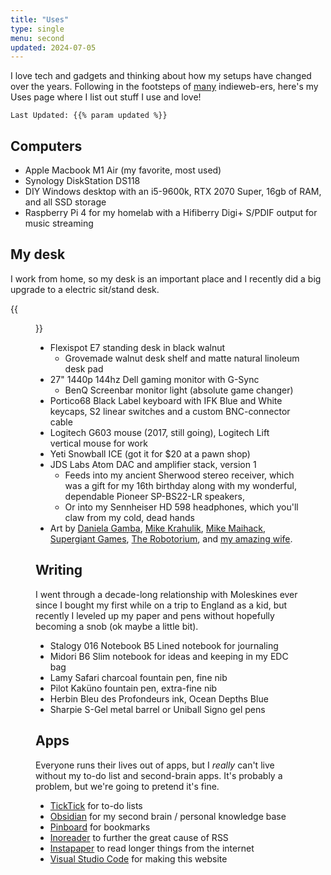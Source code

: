 ```yaml
---
title: "Uses"
type: single
menu: second
updated: 2024-07-05
---
```

I love tech and gadgets and thinking about how my setups have changed over the years. Following in the footsteps of [many](https://uses.tech/) indieweb-ers, here's my Uses page where I list out stuff I use and love!

`Last Updated: {{% param updated %}}`

## Computers

- Apple Macbook M1 Air (my favorite, most used)
- Synology DiskStation DS118
- DIY Windows desktop with an i5-9600k, RTX 2070 Super, 16gb of RAM, and all SSD storage
- Raspberry Pi 4 for my homelab with a Hifiberry Digi+ S/PDIF output for music streaming

## My desk

I work from home, so my desk is an important place and I recently did a big upgrade to a electric sit/stand desk.

{{<figure src="/images/blog/2024-03-04-17h57m07.jpg" caption="This photo is just a touch of date, my keyboard looks a lot nicer now and I stopped using the Stream Deck">}}

- Flexispot E7 standing desk in black walnut
  - Grovemade walnut desk shelf and matte natural linoleum desk pad
- 27" 1440p 144hz Dell gaming monitor with G-Sync
  - BenQ Screenbar monitor light (absolute game changer)
- Portico68 Black Label keyboard with IFK Blue and White keycaps, S2 linear switches and a custom BNC-connector cable
- Logitech G603 mouse (2017, still going), Logitech Lift vertical mouse for work
- Yeti Snowball ICE (got it for $20 at a pawn shop)
- JDS Labs Atom DAC and amplifier stack, version 1
  - Feeds into my ancient Sherwood stereo receiver, which was a gift for my 16th birthday along with my wonderful, dependable Pioneer SP-BS22-LR speakers,
  - Or into my Sennheiser HD 598 headphones, which you'll claw from my cold, dead hands
- Art by [Daniela Gamba](https://www.danielagamba.com/), [Mike Krahulik](https://www.penny-arcade.com/), [Mike Maihack](https://mikemaihack.bigcartel.com/), [Supergiant Games](https://www.supergiantgames.com/), [The Robotorium](https://westernavenuestudios.com/listing/the-robotorium-2/), and [my amazing wife](https://www.emilymullerart.com/).

## Writing

I went through a decade-long relationship with Moleskines ever since I bought my first while on a trip to England as a kid, but recently I leveled up my paper and pens without hopefully becoming a snob (ok maybe a little bit).

- Stalogy 016 Notebook B5 Lined notebook for journaling
- Midori B6 Slim notebook for ideas and keeping in my EDC bag
- Lamy Safari charcoal fountain pen, fine nib
- Pilot Kaküno fountain pen, extra-fine nib
- Herbin Bleu des Profondeurs ink, Ocean Depths Blue
- Sharpie S-Gel metal barrel or Uniball Signo gel pens

## Apps

Everyone runs their lives out of apps, but I *really* can't live without my to-do list and second-brain apps. It's probably a problem, but we're going to pretend it's fine.

- [TickTick](https://www.ticktick.com/) for to-do lists
- [Obsidian](https://obsidian.md/) for my second brain / personal knowledge base
- [Pinboard](https://pinboard.in/) for bookmarks
- [Inoreader](https://www.inoreader.com) to further the great cause of RSS
- [Instapaper](https://www.instapaper.com/u) to read longer things from the internet
- [Visual Studio Code](https://code.visualstudio.com/) for making this website